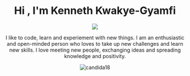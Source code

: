 <h1 align="center">Hi , I'm Kenneth Kwakye-Gyamfi</h1>

<p align="center">
  <a href="https://github.com/DenverCoder1/readme-typing-svg"><img src="https://readme-typing-svg.herokuapp.com?lines=Mobile+app+developer;Full+stack+web+developer;Clean+code+enthusiast;&center=true&width=500&height=50"></a>
</p>

<p align="center" padding="15px">I like to code, learn and experiement with new things. I am an enthusiastic and open-minded person who loves to take up new challenges and learn new skills. I love meeting new people, exchanging ideas and spreading knowledge and positivity.</p>

<p align="center"><img src="https://github-readme-streak-stats.herokuapp.com/?user=cross19xx&theme=algolia" alt="candida18"  /></p>
